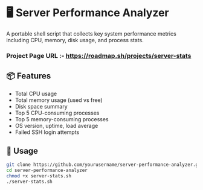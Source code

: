 # 🖥️ Server Performance Analyzer

A portable shell script that collects key system performance metrics including CPU, memory, disk usage, and process stats.

### Project Page URL :- https://roadmap.sh/projects/server-stats

## 📦 Features

- Total CPU usage
- Total memory usage (used vs free)
- Disk space summary
- Top 5 CPU-consuming processes
- Top 5 memory-consuming processes
- OS version, uptime, load average
- Failed SSH login attempts

## 🚀 Usage

```bash
git clone https://github.com/yourusername/server-performance-analyzer.git
cd server-performance-analyzer
chmod +x server-stats.sh
./server-stats.sh
